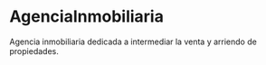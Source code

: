 # AgenciaInmobiliaria
Agencia inmobiliaria dedicada a intermediar la venta y arriendo de propiedades.
